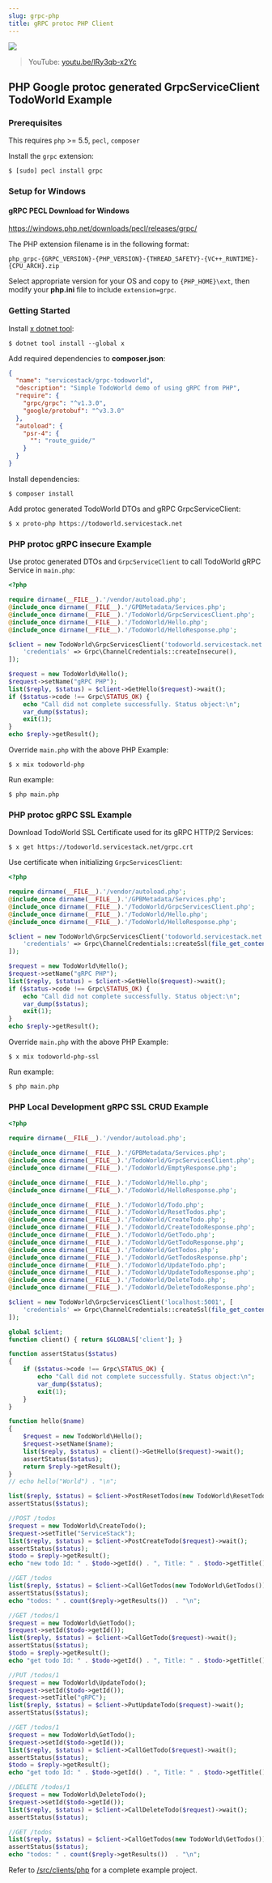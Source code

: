 ```yaml
---
slug: grpc-php
title: gRPC protoc PHP Client
---
```


[![](https://raw.githubusercontent.com/ServiceStack/docs/master/docs/images/grpc/php.png)](https://youtu.be/lRy3qb-x2Yc)

> YouTube: [youtu.be/lRy3qb-x2Yc](https://youtu.be/lRy3qb-x2Yc)

## PHP Google protoc generated GrpcServiceClient TodoWorld Example

### Prerequisites

This requires `php` >= 5.5, `pecl`, `composer`

Install the `grpc` extension:

    $ [sudo] pecl install grpc
   
### Setup for Windows

#### gRPC PECL Download for Windows

https://windows.php.net/downloads/pecl/releases/grpc/

The PHP extension filename is in the following format:

    php_grpc-{GRPC_VERSION}-{PHP_VERSION}-{THREAD_SAFETY}-{VC++_RUNTIME}-{CPU_ARCH}.zip

Select appropriate version for your OS and copy to `{PHP_HOME}\ext`, then modify your **php.ini** file to include `extension=grpc`.

### Getting Started

Install [x dotnet tool](https://docs.servicestack.net/dotnet-tool):
    
    $ dotnet tool install --global x 

Add required dependencies to **composer.json**:

```json
{
  "name": "servicestack/grpc-todoworld",
  "description": "Simple TodoWorld demo of using gRPC from PHP",
  "require": {
    "grpc/grpc": "^v1.3.0",
    "google/protobuf": "^v3.3.0"
  },
  "autoload": {
    "psr-4": {
      "": "route_guide/"
    }
  }
}
```

Install dependencies:

    $ composer install
    
Add protoc generated TodoWorld DTOs and gRPC GrpcServiceClient:

    $ x proto-php https://todoworld.servicestack.net

### PHP protoc gRPC insecure Example

Use protoc generated DTOs and `GrpcServiceClient` to call TodoWorld gRPC Service in `main.php`:

```php
<?php

require dirname(__FILE__).'/vendor/autoload.php';
@include_once dirname(__FILE__).'/GPBMetadata/Services.php';
@include_once dirname(__FILE__).'/TodoWorld/GrpcServicesClient.php';
@include_once dirname(__FILE__).'/TodoWorld/Hello.php';
@include_once dirname(__FILE__).'/TodoWorld/HelloResponse.php';

$client = new TodoWorld\GrpcServicesClient('todoworld.servicestack.net:5054', [
    'credentials' => Grpc\ChannelCredentials::createInsecure(),
]);

$request = new TodoWorld\Hello();
$request->setName("gRPC PHP");
list($reply, $status) = $client->GetHello($request)->wait();
if ($status->code !== Grpc\STATUS_OK) {
    echo "Call did not complete successfully. Status object:\n";
    var_dump($status);
    exit(1);
}
echo $reply->getResult();
```

Override `main.php` with the above PHP Example: 

    $ x mix todoworld-php

Run example:

    $ php main.php

### PHP protoc gRPC SSL Example

Download TodoWorld SSL Certificate used for its gRPC HTTP/2 Services:

    $ x get https://todoworld.servicestack.net/grpc.crt 

Use certificate when initializing `GrpcServicesClient`:

```php
<?php

require dirname(__FILE__).'/vendor/autoload.php';
@include_once dirname(__FILE__).'/GPBMetadata/Services.php';
@include_once dirname(__FILE__).'/TodoWorld/GrpcServicesClient.php';
@include_once dirname(__FILE__).'/TodoWorld/Hello.php';
@include_once dirname(__FILE__).'/TodoWorld/HelloResponse.php';

$client = new TodoWorld\GrpcServicesClient('todoworld.servicestack.net:50051', [
    'credentials' => Grpc\ChannelCredentials::createSsl(file_get_contents('grpc.crt')),
]);

$request = new TodoWorld\Hello();
$request->setName("gRPC PHP");
list($reply, $status) = $client->GetHello($request)->wait();
if ($status->code !== Grpc\STATUS_OK) {
    echo "Call did not complete successfully. Status object:\n";
    var_dump($status);
    exit(1);
}
echo $reply->getResult();
```

Override `main.php` with the above PHP Example: 

    $ x mix todoworld-php-ssl

Run example:

    $ php main.php

### PHP Local Development gRPC SSL CRUD Example

```php
<?php

require dirname(__FILE__).'/vendor/autoload.php';

@include_once dirname(__FILE__).'/GPBMetadata/Services.php';
@include_once dirname(__FILE__).'/TodoWorld/GrpcServicesClient.php';
@include_once dirname(__FILE__).'/TodoWorld/EmptyResponse.php';

@include_once dirname(__FILE__).'/TodoWorld/Hello.php';
@include_once dirname(__FILE__).'/TodoWorld/HelloResponse.php';

@include_once dirname(__FILE__).'/TodoWorld/Todo.php';
@include_once dirname(__FILE__).'/TodoWorld/ResetTodos.php';
@include_once dirname(__FILE__).'/TodoWorld/CreateTodo.php';
@include_once dirname(__FILE__).'/TodoWorld/CreateTodoResponse.php';
@include_once dirname(__FILE__).'/TodoWorld/GetTodo.php';
@include_once dirname(__FILE__).'/TodoWorld/GetTodoResponse.php';
@include_once dirname(__FILE__).'/TodoWorld/GetTodos.php';
@include_once dirname(__FILE__).'/TodoWorld/GetTodosResponse.php';
@include_once dirname(__FILE__).'/TodoWorld/UpdateTodo.php';
@include_once dirname(__FILE__).'/TodoWorld/UpdateTodoResponse.php';
@include_once dirname(__FILE__).'/TodoWorld/DeleteTodo.php';
@include_once dirname(__FILE__).'/TodoWorld/DeleteTodoResponse.php';

$client = new TodoWorld\GrpcServicesClient('localhost:5001', [
    'credentials' => Grpc\ChannelCredentials::createSsl(file_get_contents(dirname(__FILE__).'dev.crt')),
]);

global $client;
function client() { return $GLOBALS['client']; }

function assertStatus($status)
{
    if ($status->code !== Grpc\STATUS_OK) {
        echo "Call did not complete successfully. Status object:\n";
        var_dump($status);
        exit(1);
    }
}

function hello($name) 
{
    $request = new TodoWorld\Hello();
    $request->setName($name);
    list($reply, $status) = client()->GetHello($request)->wait();
    assertStatus($status);
    return $reply->getResult();
}
// echo hello("World") . "\n";

list($reply, $status) = $client->PostResetTodos(new TodoWorld\ResetTodos())->wait();
assertStatus($status);

//POST /todos
$request = new TodoWorld\CreateTodo();
$request->setTitle("ServiceStack");
list($reply, $status) = $client->PostCreateTodo($request)->wait();
assertStatus($status);
$todo = $reply->getResult();
echo "new todo Id: " . $todo->getId() . ", Title: " . $todo->getTitle() . "\n";

//GET /todos
list($reply, $status) = $client->CallGetTodos(new TodoWorld\GetTodos())->wait();
assertStatus($status);
echo "todos: " . count($reply->getResults())  . "\n";

//GET /todos/1
$request = new TodoWorld\GetTodo();
$request->setId($todo->getId());
list($reply, $status) = $client->CallGetTodo($request)->wait();
assertStatus($status);
$todo = $reply->getResult();
echo "get todo Id: " . $todo->getId() . ", Title: " . $todo->getTitle() . "\n";

//PUT /todos/1
$request = new TodoWorld\UpdateTodo();
$request->setId($todo->getId());
$request->setTitle("gRPC");
list($reply, $status) = $client->PutUpdateTodo($request)->wait();
assertStatus($status);

//GET /todos/1
$request = new TodoWorld\GetTodo();
$request->setId($todo->getId());
list($reply, $status) = $client->CallGetTodo($request)->wait();
assertStatus($status);
$todo = $reply->getResult();
echo "get todo Id: " . $todo->getId() . ", Title: " . $todo->getTitle() . "\n";

//DELETE /todos/1
$request = new TodoWorld\DeleteTodo();
$request->setId($todo->getId());
list($reply, $status) = $client->CallDeleteTodo($request)->wait();
assertStatus($status);

//GET /todos
list($reply, $status) = $client->CallGetTodos(new TodoWorld\GetTodos())->wait();
assertStatus($status);
echo "todos: " . count($reply->getResults())  . "\n";
```

Refer to [/src/clients/php](https://github.com/NetCoreApps/todo-world/tree/master/src/clients/php)
for a complete example project.
